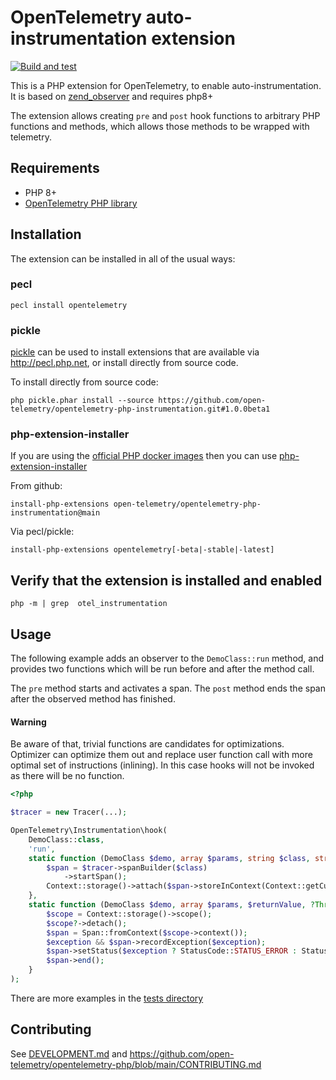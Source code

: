 # OpenTelemetry auto-instrumentation extension

[![Build and test](https://github.com/open-telemetry/opentelemetry-php-instrumentation/actions/workflows/build.yml/badge.svg)](https://github.com/open-telemetry/opentelemetry-php-instrumentation/actions/workflows/build.yml)

This is a PHP extension for OpenTelemetry, to enable auto-instrumentation.
It is based on [zend_observer](https://www.datadoghq.com/blog/engineering/php-8-observability-baked-right-in/) and requires php8+

The extension allows creating `pre` and `post` hook functions to arbitrary PHP functions and methods, which allows those methods to be wrapped with telemetry. 

## Requirements
- PHP 8+
- [OpenTelemetry PHP library](https://github.com/open-telemetry/opentelemetry-php)

## Installation

The extension can be installed in all of the usual ways:

### pecl

```shell
pecl install opentelemetry
```
### pickle

[pickle](https://github.com/FriendsOfPHP/pickle) can be used to install extensions that are available via http://pecl.php.net, or install directly from source code.

To install directly from source code:
```shell
php pickle.phar install --source https://github.com/open-telemetry/opentelemetry-php-instrumentation.git#1.0.0beta1
```

### php-extension-installer

If you are using the [official PHP docker images](https://hub.docker.com/_/php) then you can use
[php-extension-installer](https://github.com/mlocati/docker-php-extension-installer)

From github:
```shell
install-php-extensions open-telemetry/opentelemetry-php-instrumentation@main
```

Via pecl/pickle:
```shell
install-php-extensions opentelemetry[-beta|-stable|-latest]
```

## Verify that the extension is installed and enabled

```shell
php -m | grep  otel_instrumentation
```

## Usage

The following example adds an observer to the `DemoClass::run` method, and provides two functions which will be run before and after the method call.

The `pre` method starts and activates a span. The `post` method ends the span after the observed method has finished.

#### Warning
Be aware of that, trivial functions are candidates for optimizations.
Optimizer can optimize them out and replace user function call with more optimal set of instructions (inlining).
In this case hooks will not be invoked as there will be no function.


```php
<?php

$tracer = new Tracer(...);

OpenTelemetry\Instrumentation\hook(
    DemoClass::class,
    'run',
    static function (DemoClass $demo, array $params, string $class, string $function, ?string $filename, ?int $lineno) use ($tracer) {
        $span = $tracer->spanBuilder($class)
            ->startSpan();
        Context::storage()->attach($span->storeInContext(Context::getCurrent()));
    },
    static function (DemoClass $demo, array $params, $returnValue, ?Throwable $exception) use ($tracer) {
        $scope = Context::storage()->scope();
        $scope?->detach();
        $span = Span::fromContext($scope->context());
        $exception && $span->recordException($exception);
        $span->setStatus($exception ? StatusCode::STATUS_ERROR : StatusCode::STATUS_OK);
        $span->end();
    }
);
```

There are more examples in the [tests directory](./tests/)

## Contributing
See [DEVELOPMENT.md](DEVELOPMENT.md) and https://github.com/open-telemetry/opentelemetry-php/blob/main/CONTRIBUTING.md
